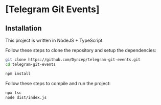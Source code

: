 # [Telegram Git Events]

## Installation

This project is written in NodeJS + TypeScript.

Follow these steps to clone the repository and setup the dependencies:

```sh
git clone https://github.com/Dyncep/telegram-git-events.git
cd telegram-git-events

npm install
```

Follow these steps to compile and run the project:

```sh
npx tsc
node dist/index.js
```
